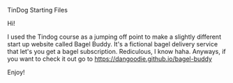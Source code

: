 TinDog Starting Files

Hi!

I used the Tindog course as a jumping off point to make a slightly different start up website called Bagel Buddy. It's a fictional bagel delivery service that let's you get a bagel subscription. Rediculous, I know haha. Anyways, if you want to check it out go to https://dangoodie.github.io/bagel-buddy

Enjoy!
